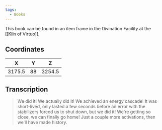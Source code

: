 ```yaml
---
tags:
  - Books
---
```


This book can be found in an item frame in the Divination Facility at the [[Kiln of Virtuo]].

## Coordinates
| **X**  | **Y** | **Z**  |
| :----: | :---: | :----: |
| 3175.5 |  88   | 3254.5 |

## Transcription
> We did it! We actually did it! We achieved an energy cascade! It was short-lived, only lasted a few seconds before an error with the stabilizers forced us to shut down, but we did it! We're getting so close, we can finally go home! Just a couple more activations, then we'll have made history.
